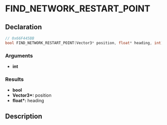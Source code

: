 # FIND_NETWORK_RESTART_POINT

## Declaration
```cpp
// 0x66F445BB
bool FIND_NETWORK_RESTART_POINT(Vector3* position, float* heading, int);
```

### Arguments
- **int**

### Results
- **bool**
- **Vector3\*:** position
- **float\*:** heading

## Description
